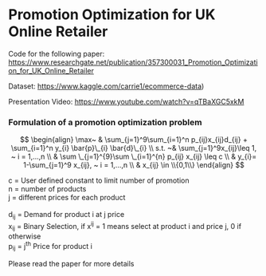 # Promotion Optimization for UK Online Retailer

Code for the following paper:
https://www.researchgate.net/publication/357300031_Promotion_Optimization_for_UK_Online_Retailer

Dataset:
https://www.kaggle.com/carrie1/ecommerce-data)

Presentation Video:
https://www.youtube.com/watch?v=qTBaXGC5xkM

### Formulation of a promotion optimization problem

$$
\begin{align}
\max~ & \sum_{j=1}^9\sum_{i=1}^n p_{ij}x_{ij}d_{ij} + \sum_{i=1}^n y_{i} \bar{p}\_{i} \bar{d}\_{i} \\
s.t. ~& \sum_{j=1}^9x_{ij}\leq 1, ~ i = 1,...,n \\
& \sum \_{j=1}^{9}\sum \_{i=1}^{n} p_{ij} x_{ij} \leq c \\
& y_{i}= 1-\sum_{j=1}^9 x_{ij}, ~ i = 1,...,n \\
& x_{ij} \in \\{0,1\\}
\end{align}
$$


c = User defined constant to limit number of promotion <br>
n = number of products  <br>
j = different prices for each product  <br> <br>
d<sub>ij</sub> = Demand for product i at j price  <br>
x<sub>ij</sub> = Binary Selection, if x<sup>ij</sup> = 1 means select at product i and price j, 0 if otherwise  <br>
p<sub>ij</sub> = j<sup>th</sup> Price for product i  <br>

Please read the paper for more details
